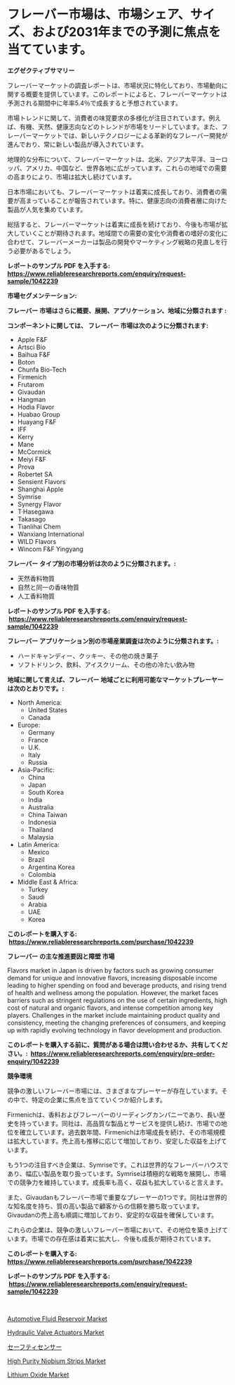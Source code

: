 <p><h1>フレーバー市場は、市場シェア、サイズ、および2031年までの予測に焦点を当てています。</h1></p><p><strong>エグゼクティブサマリー</strong></p>
<p><p>フレーバーマーケットの調査レポートは、市場状況に特化しており、市場動向に関する概要を提供しています。このレポートによると、フレーバーマーケットは予測される期間中に年率5.4％で成長すると予想されています。</p><p>市場トレンドに関して、消費者の味覚要求の多様化が注目されています。例えば、有機、天然、健康志向などのトレンドが市場をリードしています。また、フレーバーマーケットでは、新しいテクノロジーによる革新的なフレーバー開発が進んでおり、常に新しい製品が導入されています。</p><p>地理的な分布について、フレーバーマーケットは、北米、アジア太平洋、ヨーロッパ、アメリカ、中国など、世界各地に広がっています。これらの地域での需要の高まりにより、市場は拡大し続けています。</p><p>日本市場においても、フレーバーマーケットは着実に成長しており、消費者の需要が高まっていることが報告されています。特に、健康志向の消費者層に向けた製品が人気を集めています。</p><p>総括すると、フレーバーマーケットは着実に成長を続けており、今後も市場が拡大していくことが期待されます。地域間での需要の変化や消費者の嗜好の変化に合わせて、フレーバーメーカーは製品の開発やマーケティング戦略の見直しを行う必要があるでしょう。</p></p>
<p><strong>レポートのサンプル PDF を入手する: <a href="https://www.reliableresearchreports.com/enquiry/request-sample/1042239">https://www.reliableresearchreports.com/enquiry/request-sample/1042239</a></strong></p>
<p><strong>市場セグメンテーション:</strong></p>
<p><strong> フレーバー 市場はさらに概要、展開、アプリケーション、地域に分類されます :</strong></p>
<p><strong>コンポーネントに関しては、 フレーバー 市場は次のように分類されます: &nbsp;</strong></p>
<p><ul><li>Apple F&F</li><li>Artsci Bio</li><li>Baihua F&F</li><li>Boton</li><li>Chunfa Bio-Tech</li><li>Firmenich</li><li>Frutarom</li><li>Givaudan</li><li>Hangman</li><li>Hodia Flavor</li><li>Huabao Group</li><li>Huayang F&F</li><li>IFF</li><li>Kerry</li><li>Mane</li><li>McCormick</li><li>Meiyi F&F</li><li>Prova</li><li>Robertet SA</li><li>Sensient Flavors</li><li>Shanghai Apple</li><li>Symrise</li><li>Synergy Flavor</li><li>T·Hasegawa</li><li>Takasago</li><li>Tianlihai Chem</li><li>Wanxiang International</li><li>WILD Flavors</li><li>Wincom F&F
    Yingyang</li></ul></p>
<p><strong> フレーバー タイプ別の市場分析は次のように分類されます。:</strong></p>
<p><ul><li>天然香料物質</li><li>自然と同一の香味物質</li><li>人工香料物質</li></ul></p>
<p><strong>レポートのサンプル PDF を入手する: &nbsp;<a href="https://www.reliableresearchreports.com/enquiry/request-sample/1042239">https://www.reliableresearchreports.com/enquiry/request-sample/1042239</a></strong></p>
<p><strong> フレーバー アプリケーション別の市場産業調査は次のように分類されます。:</strong></p>
<p><ul><li>ハードキャンディー、クッキー、その他の焼き菓子</li><li>ソフトドリンク、飲料、アイスクリーム、その他の冷たい飲み物</li></ul></p>
<p><strong>地域に関して言えば、フレーバー 地域ごとに利用可能なマーケットプレーヤーは次のとおりです。:</strong></p>
<p><ul>
    <li>
        North America:
        <ul>
            <li>United States</li>
            <li>Canada</li>
        </ul>
    </li>
    <li>
        Europe:
        <ul>
            <li>Germany</li>
            <li>France</li>
            <li>U.K.</li>
            <li>Italy</li>
            <li>Russia</li>
        </ul>
    </li>
    <li>
        Asia-Pacific:
        <ul>
            <li>China</li>
            <li>Japan</li>
            <li>South Korea</li>
            <li>India</li>
            <li>Australia</li>
            <li>China Taiwan</li>
            <li>Indonesia</li>
            <li>Thailand</li>
            <li>Malaysia</li>
        </ul>
    </li>
    <li>
        Latin America:
        <ul>
            <li>Mexico</li>
            <li>Brazil</li>
            <li>Argentina Korea</li>
            <li>Colombia</li>
        </ul>
    </li>
    <li>
        Middle East & Africa:
        <ul>
            <li>Turkey</li>
            <li>Saudi</li>
            <li>Arabia</li>
            <li>UAE</li>
            <li>Korea</li>
        </ul>
    </li>
    </ul></p>
<p><strong>このレポートを購入する: &nbsp;<a href="https://www.reliableresearchreports.com/purchase/1042239">https://www.reliableresearchreports.com/purchase/1042239</a></strong></p>
<p><strong>フレーバー の主な推進要因と障壁 市場</strong></p>
<p><p>Flavors market in Japan is driven by factors such as growing consumer demand for unique and innovative flavors, increasing disposable income leading to higher spending on food and beverage products, and rising trend of health and wellness among the population. However, the market faces barriers such as stringent regulations on the use of certain ingredients, high cost of natural and organic flavors, and intense competition among key players. Challenges in the market include maintaining product quality and consistency, meeting the changing preferences of consumers, and keeping up with rapidly evolving technology in flavor development and production.</p></p>
<p><strong>このレポートを購入する前に、質問がある場合は問い合わせるか、共有してください。:&nbsp; <a href="https://www.reliableresearchreports.com/enquiry/pre-order-enquiry/1042239">https://www.reliableresearchreports.com/enquiry/pre-order-enquiry/1042239</a></strong></p>
<p><strong>競争環境</strong></p>
<p><p>競争の激しいフレーバー市場には、さまざまなプレーヤーが存在しています。その中で、特定の企業に焦点を当てていくつか紹介します。</p><p>Firmenichは、香料およびフレーバーのリーディングカンパニーであり、長い歴史を持っています。同社は、高品質な製品とサービスを提供し続け、市場での地位を確立しています。過去数年間、Firmenichは市場成長を続け、その市場規模は拡大しています。売上高も推移に応じて増加しており、安定した収益を上げています。</p><p>もう1つの注目すべき企業は、Symriseです。これは世界的なフレーバーハウスであり、幅広い製品を取り扱っています。Symriseは積極的な戦略を展開し、市場での競争力を維持しています。成長率も高く、収益も拡大していると言えます。</p><p>また、Givaudanもフレーバー市場で重要なプレーヤーの1つです。同社は世界的な知名度を持ち、質の高い製品で顧客からの信頼を勝ち取っています。Givaudanの売上高も順調に増加しており、安定的な収益を確保しています。</p><p>これらの企業は、競争の激しいフレーバー市場において、その地位を築き上げています。市場での存在感は着実に拡大し、今後も成長が期待されています。</p></p>
<p><strong>このレポートを購入する: &nbsp; <a href="https://www.reliableresearchreports.com/purchase/1042239">https://www.reliableresearchreports.com/purchase/1042239</a></strong></p>
<p><strong>レポートのサンプル PDF を入手する: &nbsp;<a href="https://www.reliableresearchreports.com/enquiry/request-sample/1042239">https://www.reliableresearchreports.com/enquiry/request-sample/1042239</a></strong><strong></strong></p>
<p>&nbsp;</p>
<p><p><a href="https://github.com/gulaimolin/Market-Research-Report-List-3/blob/main/automotive-fluid-reservoir-market.md">Automotive Fluid Reservoir Market</a></p><p><a href="https://sudsy-motorcycle-bbc.notion.site/Hydraulic-Valve-Actuators-Market-Size-Market-Trends-and-Growth-Outlook-forecasted-for-period-from--76defd147bf341769313f95d71db4414">Hydraulic Valve Actuators Market</a></p><p><a href="https://github.com/oqxogxyvqe90775/Market-Research-Report-List-1/blob/main/7073432188657.md">セーフティセンサー</a></p><p><a href="https://issuu.com/reportprime-2/docs/high-purity-niobium-strips-market-size-2030.pptx">High Purity Niobium Strips Market</a></p><p><a href="https://issuu.com/reportprime-2/docs/lithium-oxide-market-size-2030.pptx">Lithium Oxide Market</a></p></p>